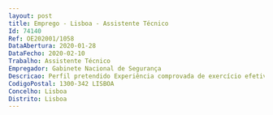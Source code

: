 ```yaml
--- 
layout: post
title: Emprego - Lisboa - Assistente Técnico
Id: 74140
Ref: OE202001/1058
DataAbertura: 2020-01-28
DataFecho: 2020-02-10
Trabalho: Assistente Técnico
Empregador: Gabinete Nacional de Segurança
Descricao: Perfil pretendido Experiência comprovada de exercício efetivo de funções de apoio técnico administrativo de, pelo menos, três anos  conhecimentos de sistema(s) de gestão documental  domínio oral e escrito da língua portuguesa  domínio de ferramentas de processador de texto e folha de cálculo na ótica do utilizador  domínio de ferramenta de correio eletrónico  capacidade de utilização da Internet  conhecimentos de legislação relevante na Administração Pública  domínio de técnicas de atendimento ao público  domínio de apoio administrativo a eventos. Boa capacidade de comunicação e de relacionamento interpessoal, autonomia e responsabilidade na execução das tarefas, reconhecimento da importância do secretariado na imagem da organização, cooperação e trabalho em equipa.
CodigoPostal: 1300-342 LISBOA
Concelho: Lisboa
Distrito: Lisboa
--- 
```


